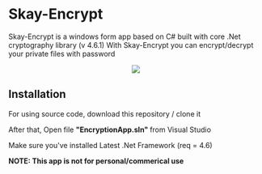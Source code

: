 # Skay-Encrypt
Skay-Encrypt is a windows form app based on C# built with core .Net cryptography library (v 4.6.1)
With Skay-Encrypt you can encrypt/decrypt your private files with password

<p align="center">
  <img src = "https://i.ibb.co/By4ksNY/app-SS.png"\>
</p>

## Installation
<p>For using source code, download this repository / clone it </p> 
<p>After that, Open file <b> "EncryptionApp.sln" </b> from Visual Studio</p>
 <p>Make sure you've installed Latest .Net Framework (req = 4.6)</p>

<b>NOTE: This app is not for personal/commerical use</b>
